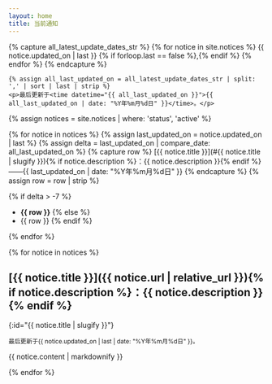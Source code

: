 ```yaml
---
layout: home
title: 当前通知
---
```


<aside class='remark'>
    {% capture all_latest_update_dates_str %}
    {% for notice in site.notices %}
        {{ notice.updated_on | last }}
        {% if forloop.last == false %},{% endif %}
    {% endfor %}
    {% endcapture %}

    {% assign all_last_updated_on = all_latest_update_dates_str | split: ',' | sort | last | strip %}
    <p>最后更新于<time datetime="{{ all_last_updated_on }}">{{ all_last_updated_on | date: "%Y年%m月%d日" }}</time>。</p>
</aside>

{% assign notices = site.notices | where: 'status', 'active' %}

<!-- Table of Content -->

{% for notice in notices %}
{% assign last_updated_on = notice.updated_on | last %}
{% assign delta = last_updated_on | compare_date: all_last_updated_on %}
{% capture row %}
    [{{ notice.title }}](#{{ notice.title | slugify }}){% if notice.description %}：{{ notice.description }}{% endif %}——<time datetime="{{ last_updated_on }}">{{ last_updated_on | date: "%Y年%m月%d日" }}</time>
{% endcapture %}
{% assign row = row | strip %}

{% if delta > -7 %}
- **{{ row }}**
{% else %}
- {{ row }}
{% endif %}

{% endfor %}

<!-- Main Content -->

{% for notice in notices %}

## [{{ notice.title }}]({{ notice.url | relative_url }}){% if notice.description %}：{{ notice.description }}{% endif %}
{:id="{{ notice.title | slugify }}"}

<p>
    <small>最后更新于<time datetime="{{ notice.updated_on | last }}">{{ notice.updated_on | last | date: "%Y年%m月%d日" }}</time>。</small>
</p>

{{ notice.content | markdownify }}

{% endfor %}
